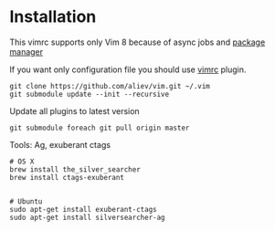 # Installation

This vimrc supports only Vim 8 because of async jobs and [package manager](https://shapeshed.com/vim-packages/)

If you want only configuration file you should use [vimrc](http://github.com/aliev/vimrc) plugin.

```
git clone https://github.com/aliev/vim.git ~/.vim
git submodule update --init --recursive
```

Update all plugins to latest version

```
git submodule foreach git pull origin master
```

Tools: Ag, exuberant ctags

```
# OS X
brew install the_silver_searcher
brew install ctags-exuberant


# Ubuntu
sudo apt-get install exuberant-ctags
sudo apt-get install silversearcher-ag
```
